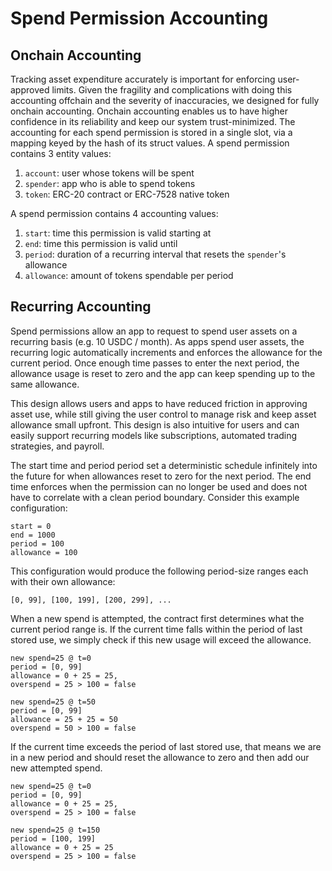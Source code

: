 # Spend Permission Accounting

## Onchain Accounting

Tracking asset expenditure accurately is important for enforcing user-approved limits. Given the fragility and complications with doing this accounting offchain and the severity of inaccuracies, we designed for fully onchain accounting. Onchain accounting enables us to have higher confidence in its reliability and keep our system trust-minimized.
The accounting for each spend permission is stored in a single slot, via a mapping keyed by the hash of its struct values.
A spend permission contains 3 entity values:

1. `account`: user whose tokens will be spent
1. `spender`: app who is able to spend tokens
1. `token`: ERC-20 contract or ERC-7528 native token

A spend permission contains 4 accounting values:

1. `start`: time this permission is valid starting at
1. `end`: time this permission is valid until
1. `period`: duration of a recurring interval that resets the `spender`'s allowance
1. `allowance`: amount of tokens spendable per period

## Recurring Accounting

Spend permissions allow an app to request to spend user assets on a recurring basis (e.g. 10 USDC / month). As apps spend user assets, the recurring logic automatically increments and enforces the allowance for the current period. Once enough time passes to enter the next period, the allowance usage is reset to zero and the app can keep spending up to the same allowance.

This design allows users and apps to have reduced friction in approving asset use, while still giving the user control to manage risk and keep asset allowance small upfront. This design is also intuitive for users and can easily support recurring models like subscriptions, automated trading strategies, and payroll.

The start time and period period set a deterministic schedule infinitely into the future for when allowances reset to zero for the next period. The end time enforces when the permission can no longer be used and does not have to correlate with a clean period boundary.
Consider this example configuration:

```
start = 0
end = 1000
period = 100
allowance = 100
```

This configuration would produce the following period-size ranges each with their own allowance:

```
[0, 99], [100, 199], [200, 299], ...
```

When a new spend is attempted, the contract first determines what the current period range is. If the current time falls within the period of last stored use, we simply check if this new usage will exceed the allowance.

```
new spend=25 @ t=0
period = [0, 99]
allowance = 0 + 25 = 25,
overspend = 25 > 100 = false

new spend=25 @ t=50
period = [0, 99]
allowance = 25 + 25 = 50
overspend = 50 > 100 = false
```

If the current time exceeds the period of last stored use, that means we are in a new period and should reset the allowance to zero and then add our new attempted spend.

```
new spend=25 @ t=0
period = [0, 99]
allowance = 0 + 25 = 25,
overspend = 25 > 100 = false

new spend=25 @ t=150
period = [100, 199]
allowance = 0 + 25 = 25
overspend = 25 > 100 = false
```
